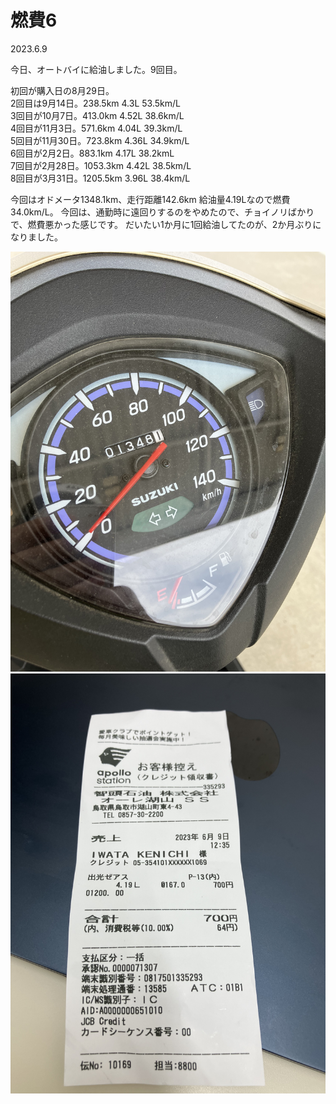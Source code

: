 # 燃費6

2023.6.9<br />

今日、オートバイに給油しました。9回目。

初回が購入日の8月29日。<br />
2回目は9月14日。238.5km 4.3L 53.5km/L<br />
3回目が10月7日。413.0km 4.52L 38.6km/L<br />
4回目が11月3日。571.6km 4.04L 39.3km/L<br />
5回目が11月30日。723.8km 4.36L 34.9km/L<br />
6回目が2月2日。883.1km 4.17L 38.2kmL<br />
7回目が2月28日。1053.3km 4.42L 38.5km/L<br />
8回目が3月31日。1205.5km 3.96L 38.4km/L<br />

今回はオドメータ1348.1km、走行距離142.6km 給油量4.19Lなので燃費34.0km/L。
今回は、通勤時に遠回りするのをやめたので、チョイノリばかりで、燃費悪かった感じです。
だいたい1か月に1回給油してたのが、2か月ぶりになりました。

![nenpi](nenpi8.jpg)
![receipt](receipt8.jpg)